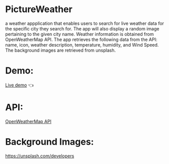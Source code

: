 # PictureWeather 

a  weather appplication that enables users to search for live weather data for the specific city they search for. The app will also display a random image pertaining to the given city name. Weather information is obtained from OpenWeatherMap API. 
The app retrieves the following data from the API:
name, icon, weather description, temperature, humidity, and Wind Speed. 
The background images are retrieved from unsplash.

# Demo: 
<a href="https://manvendrarana.github.io/PictureWeather/">Live demo</a> :point_left: 

# API: 
<p><a href="https://openweathermap.org/api">OpenWeatherMap API</a></p>

# Background Images: 

https://unsplash.com/developers
